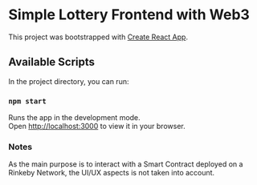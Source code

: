# Simple Lottery Frontend with Web3

This project was bootstrapped with [Create React App](https://github.com/facebook/create-react-app).

## Available Scripts

In the project directory, you can run:

### `npm start`

Runs the app in the development mode.\
Open [http://localhost:3000](http://localhost:3000) to view it in your browser.

### Notes

As the main purpose is to interact with a Smart Contract deployed on a Rinkeby Network, the UI/UX aspects is not taken into account.
